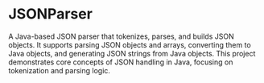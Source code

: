 # JSONParser
A Java-based JSON parser that tokenizes, parses, and builds JSON objects. It supports parsing JSON objects and arrays, converting them to Java objects, and generating JSON strings from Java objects. This project demonstrates core concepts of JSON handling in Java, focusing on tokenization and parsing logic.
